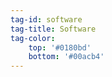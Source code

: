 ```yaml
---
tag-id: software
tag-title: Software
tag-color: 
    top: '#0180bd'
    bottom: '#00acb4'
---
```

